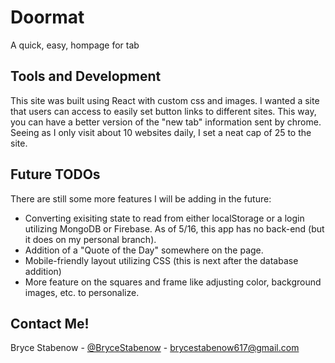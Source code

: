 # Doormat

A quick, easy, hompage for tab

## Tools and Development

This site was built using React with custom css and images. I wanted a site that users can access to easily set button links to different sites. This way, you can have a better version of the "new tab" information sent by chrome. Seeing as I only visit about 10 websites daily, I set a neat cap of 25 to the site.

## Future TODOs

There are still some more features I will be adding in the future:

- Converting exisiting state to read from either localStorage or a login utilizing MongoDB or Firebase. As of 5/16, this app has no back-end (but it does on my personal branch).
- Addition of a "Quote of the Day" somewhere on the page.
- Mobile-friendly layout utilizing CSS (this is next after the database addition)
- More feature on the squares and frame like adjusting color, background images, etc. to personalize.

## Contact Me!

Bryce Stabenow - [@BryceStabenow](https://twitter.com/BryceStabenow) - brycestabenow617@gmail.com
